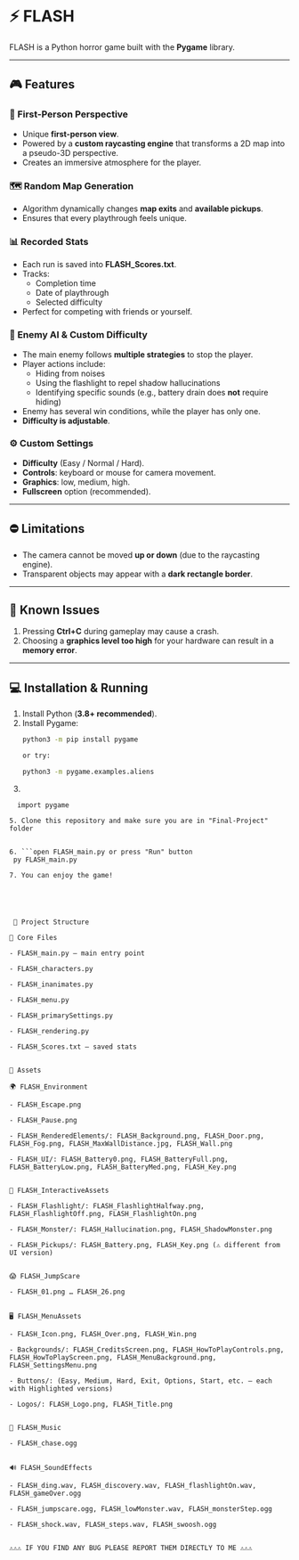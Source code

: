 # ⚡ FLASH  

FLASH is a Python horror game built with the **Pygame** library.  
  
---

## 🎮 Features  

### 🧭 First-Person Perspective  
- Unique **first-person view**.  
- Powered by a **custom raycasting engine** that transforms a 2D map into a pseudo-3D perspective.  
- Creates an immersive atmosphere for the player.  

### 🗺️ Random Map Generation  
- Algorithm dynamically changes **map exits** and **available pickups**.  
- Ensures that every playthrough feels unique.  

### 📊 Recorded Stats  
- Each run is saved into **FLASH_Scores.txt**.  
- Tracks:
  - Completion time  
  - Date of playthrough  
  - Selected difficulty  
- Perfect for competing with friends or yourself.  

### 👾 Enemy AI & Custom Difficulty  
- The main enemy follows **multiple strategies** to stop the player.  
- Player actions include:
  - Hiding from noises  
  - Using the flashlight to repel shadow hallucinations  
  - Identifying specific sounds (e.g., battery drain does **not** require hiding)  
- Enemy has several win conditions, while the player has only one.  
- **Difficulty is adjustable**.  

### ⚙️ Custom Settings  
- **Difficulty** (Easy / Normal / Hard).  
- **Controls**: keyboard or mouse for camera movement.  
- **Graphics**: low, medium, high.  
- **Fullscreen** option (recommended).  

---

## ⛔ Limitations  
- The camera cannot be moved **up or down** (due to the raycasting engine).  
- Transparent objects may appear with a **dark rectangle border**.  

---

## 🐞 Known Issues  
1. Pressing **Ctrl+C** during gameplay may cause a crash.  
2. Choosing a **graphics level too high** for your hardware can result in a **memory error**.  

---

## 💻 Installation & Running  

1. Install Python (**3.8+ recommended**).  
2. Install Pygame:  
   ```bash
   python3 -m pip install pygame
   
   or try:
   
   python3 -m pygame.examples.aliens


3.
  ```Verify installation in Python shell:
    import pygame
   
5. Clone this repository and make sure you are in "Final-Project" folder


6. ```open FLASH_main.py or press "Run" button
   py FLASH_main.py

7. You can enjoy the game!





   📂 Project Structure

🔑 Core Files

- FLASH_main.py — main entry point

- FLASH_characters.py

- FLASH_inanimates.py

- FLASH_menu.py

- FLASH_primarySettings.py

- FLASH_rendering.py

- FLASH_Scores.txt — saved stats


🎨 Assets

🌍 FLASH_Environment

- FLASH_Escape.png

- FLASH_Pause.png

- FLASH_RenderedElements/: FLASH_Background.png, FLASH_Door.png, FLASH_Fog.png, FLASH_MaxWallDistance.jpg, FLASH_Wall.png

- FLASH_UI/: FLASH_Battery0.png, FLASH_BatteryFull.png, FLASH_BatteryLow.png, FLASH_BatteryMed.png, FLASH_Key.png


🔦 FLASH_InteractiveAssets

- FLASH_Flashlight/: FLASH_FlashlightHalfway.png, FLASH_FlashlightOff.png, FLASH_FlashlightOn.png

- FLASH_Monster/: FLASH_Hallucination.png, FLASH_ShadowMonster.png

- FLASH_Pickups/: FLASH_Battery.png, FLASH_Key.png (⚠️ different from UI version)


😱 FLASH_JumpScare

- FLASH_01.png … FLASH_26.png


🖥️ FLASH_MenuAssets

- FLASH_Icon.png, FLASH_Over.png, FLASH_Win.png

- Backgrounds/: FLASH_CreditsScreen.png, FLASH_HowToPlayControls.png, FLASH_HowToPlayScreen.png, FLASH_MenuBackground.png, FLASH_SettingsMenu.png

- Buttons/: (Easy, Medium, Hard, Exit, Options, Start, etc. — each with Highlighted versions)

- Logos/: FLASH_Logo.png, FLASH_Title.png


🎵 FLASH_Music

- FLASH_chase.ogg


🔊 FLASH_SoundEffects

- FLASH_ding.wav, FLASH_discovery.wav, FLASH_flashlightOn.wav, FLASH_gameOver.ogg

- FLASH_jumpscare.ogg, FLASH_lowMonster.wav, FLASH_monsterStep.ogg

- FLASH_shock.wav, FLASH_steps.wav, FLASH_swoosh.ogg


⚠️⚠️⚠️ IF YOU FIND ANY BUG PLEASE REPORT THEM DIRECTLY TO ME ⚠️⚠️⚠️
